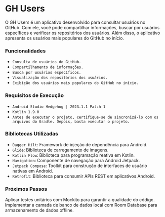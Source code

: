 # GH Users

O GH Users é um aplicativo desenvolvido para consultar usuários no GitHub. Com ele, você pode compartilhar informações, buscar por usuários específicos e verificar os repositórios dos usuários. Além disso, o aplicativo apresenta os usuários mais populares do GitHub no início.

### Funcionalidades

- `Consulta de usuários do GitHub.`
- `Compartilhamento de informações.`
- `Busca por usuários específicos.`
- `Visualização dos repositórios dos usuários.`
- `Exibição dos usuários mais populares do GitHub no início.`

### Requisitos de Execução

- `Android Studio Hedgehog | 2023.1.1 Patch 1`
- `Kotlin 1.9.0`
- `Antes de executar o projeto, certifique-se de sincronizá-lo com os arquivos do Gradle. Depois, basta executar o projeto.`

### Bibliotecas Utilizadas

- `Dagger Hilt`: Framework de injeção de dependência para Android.
- `Glide`: Biblioteca de carregamento de imagens.
- `Kotlin Flow`: Biblioteca para programação reativa em Kotlin.
- `Navigation`: Componente de navegação para Android Jetpack.
- `Jetpack Compose`: Toolkit para construção de interfaces de usuário nativas em Android.
- `Retrofit`: Biblioteca para consumir APIs REST em aplicativos Android.

### Próximos Passos

Aplicar testes unitários com Mockito para garantir a qualidade do código.
Implementar a camada de banco de dados local com Room Database para armazenamento de dados offline.
